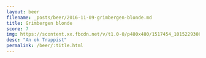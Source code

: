 ```yaml
---
layout: beer
filename: _posts/beer/2016-11-09-grimbergen-blonde.md
title: Grimbergen blonde
score: 7
img: https://scontent.xx.fbcdn.net/v/t1.0-0/p480x480/1517454_10152293087538745_1520731799_n.jpg?oh=a9e61c738f4d8d12dca4401fa4557903&oe=592352C6
desc: "An ok Trappist"
permalink: /beer/:title.html
---
```

